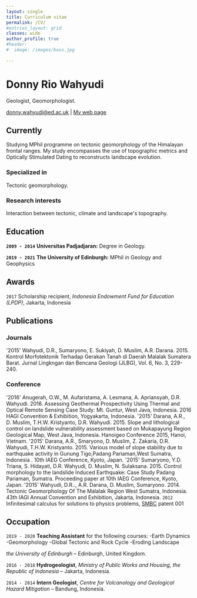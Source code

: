 ```yaml
---
layout: single
title: Curriculum vitae
permalink: /CV/
#entries_layout: grid
classes: wide
author_profile: true
#header:
#  image: /images/bass.jpg
  
---
```

# Donny Rio Wahyudi
Geologist, Geomorphologist.

<div id="webaddress">
<a href="donny.wahyudi@ed.ac.uk">donny.wahyudi@ed.ac.uk</a>
| <a href="drwahyudi.github.io">My web page</a>
</div>


## Currently

Studying MPhil programme on tectonic geomorphology of the Himalayan frontal ranges. My study encompasses the use of topographic metrics and Optically Stimulated Dating to reconstructs landscape evolution. 

### Specialized in

Tectonic geomorphology.


### Research interests

Interaction between tectonic, climate and landscape's topography.


## Education

**`2009 - 2014`**
__Universitas Padjadjaran:__ Degree in Geology.

**`2019 - 2021`**
__The University of Edinburgh:__ MPhil in Geology and Geophysics


## Awards

`2017`
Scholarship recipient, *Indonesia Endowment Fund for Education (LPDP)*, Jakarta, Indonesia

## Publications

<!-- A list is also available [online](http://scholar.google.co.uk/citations?user=LTOTl0YAAAAJ) -->

### Journals

'2015'
Wahyudi, D.R., Sumaryono, E. Sukiyah, D. Muslim, A.R. Darana. 2015. Kontrol Morfotektonik Terhadap Gerakan Tanah di Daerah Malalak Sumatera Barat. Jurnal Lingkngan dan Bencana Geologi (JLBG), Vol. 6, No. 3, 229-240.

### Conference


'2016'
Anugerah, O.W., M. Aufaristama, A. Lesmana, A. Apriansyah, D.R. Wahyudi. 2016. Assessing Geothermal Prospectivity Using Thermal and Optical Remote Sensing Case Study: Mt. Guntur, West Java, Indonesia. 2016 HAGI Convention & Exhibition, Yogyakarta, Indonesia.
'2015'
Darana, A.R., D. Muslim, T.H.W. Kristyanto, D.R. Wahyudi. 2015. Slope and lithological control on landslide vulnerability assessment based on Mukapayung Region Geological Map, West Java, Indonesia. Hanoigeo Conference 2015, Hanoi, Vietnam.
'2015'
Darana, A.R., Smaryono, D. Muslim, Z. Zakaria, D.R. Wahyudi, T.H.W. Kristyanto. 2015. Various model of slope stability due to earthquake activity in Gunung Tigo,Padang Pariaman,West Sumatra, Indonesia . 10th IAEG Conference, Kyoto, Japan.
'2015'
Sumaryono, Y.D. Triana, S. Hidayati, D.R. Wahyudi, D. Muslim, N. Sulaksana. 2015. Control morphology to the landslide Induced Earthquake: Case Study Padang Pariaman, Sumatra. Proceeding paper at 10th IAEG Conference, Kyoto, Japan.
'2015'
Wahyudi, D.R.., A.R. Darana, D. Muslim, Sumaryono. 2014. Tectonic Geomorphology Of The Malalak Region West Sumatra, Indonesia. 43th IAGI Annual Convention and Exhibition, Jakarta, Indonesia.
`2012`
Infinitesimal calculus for solutions to physics problems, [SMBC](http://www.techdirt.com/articles/20121011/09312820678/if-patents-had-been-around-time-newton.shtml) patent 001


## Occupation

`2019 - 2020`
**Teaching Assistant** for the following courses: 
-Earth Dynamics
-Geomorphology 
-Global Tectonic and Rock Cycle 
-Eroding Landscape 

*the University of Edinburgh* – Edinburgh, United Kingdom.


`2016 - 2018`
__Hydrogeologist__, *Ministry of Public Works and Housing, the Republic of Indonesia* – Jakarta, Indonesia.


`2014 - 2014`
**Intern Geologist**, *Centre for Volcanology and Geological Hazard Mitigation* – Bandung, Indonesia.

<!-- ### Footer

Last updated: December 2020 -->


